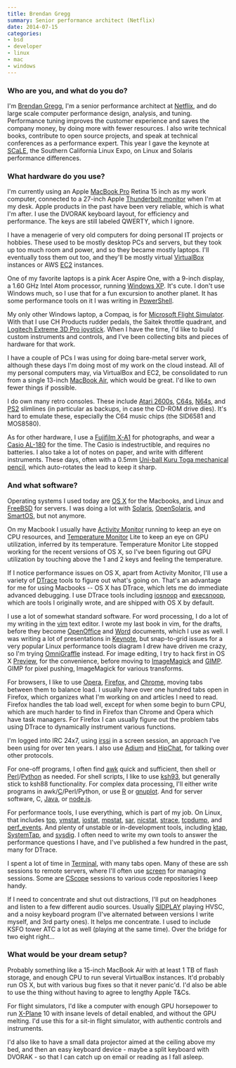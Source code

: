 ```yaml
---
title: Brendan Gregg
summary: Senior performance architect (Netflix)
date: 2014-07-15
categories:
- bsd
- developer
- linux
- mac
- windows
---
```


### Who are you, and what do you do?

I'm [Brendan Gregg](http://www.brendangregg.com "Brendan's website."), I'm a senior performance architect at [Netflix][], and do large scale computer performance design, analysis, and tuning. Performance tuning improves the customer experience and saves the company money, by doing more with fewer resources. I also write technical books, contribute to open source projects, and speak at technical conferences as a performance expert. This year I gave the keynote at [SCaLE](http://www.socallinuxexpo.org/ "The Southern California Linux Expo site."), the Southern California Linux Expo, on Linux and Solaris performance differences.

### What hardware do you use?

I'm currently using an Apple [MacBook Pro][macbook-pro] Retina 15 inch as my work computer, connected to a 27-inch Apple [Thunderbolt monitor][thunderbolt-display] when I'm at my desk. Apple products in the past have been very reliable, which is what I'm after. I use the DVORAK keyboard layout, for efficiency and performance. The keys are still labeled QWERTY, which I ignore.

I have a menagerie of very old computers for doing personal IT projects or hobbies. These used to be mostly desktop PCs and servers, but they took up too much room and power, and so they became mostly laptops. I'll eventually toss them out too, and they'll be mostly virtual [VirtualBox][] instances or AWS [EC2][] instances.

One of my favorite laptops is a pink Acer Aspire One, with a 9-inch display, a 1.60 GHz Intel Atom processor, running [Windows XP][windows-xp]. It's cute. I don't use Windows much, so I use that for a fun excursion to another planet. It has some performance tools on it I was writing in [PowerShell][windows-powershell].

My only other Windows laptop, a Compaq, is for [Microsoft Flight Simulator][microsoft-flight-simulator]. With that I use CH Products rudder pedals, the Saitek throttle quadrant, and [Logitech Extreme 3D Pro joystick][extreme-3d-pro-joystick]. When I have the time, I'd like to build custom instruments and controls, and I've been collecting bits and pieces of hardware for that work.

I have a couple of PCs I was using for doing bare-metal server work, although these days I'm doing most of my work on the cloud instead. All of my personal computers may, via VirtualBox and EC2, be consolidated to run from a single 13-inch [MacBook Air][macbook-air], which would be great. I'd like to own fewer things if possible.

I do own many retro consoles. These include [Atari 2600s][atari-2600], [C64s][commodore-64], [N64s][n64], and [PS2][] slimlines (in particular as backups, in case the CD-ROM drive dies). It's hard to emulate these, especially the C64 music chips (the SID6581 and MOS8580).

As for other hardware, I use a [Fujifilm X-A1][x-a1] for photographs, and wear a [Casio AL-180][al-180] for the time. The Casio is indestructible, and requires no batteries. I also take a lot of notes on paper, and write with different instruments. These days, often with a 0.5mm [Uni-ball Kuru Toga mechanical pencil][kuru-toga], which auto-rotates the lead to keep it sharp.

### And what software?

Operating systems I used today are [OS X][macos] for the Macbooks, and Linux and [FreeBSD][] for servers. I was doing a lot with [Solaris][], [OpenSolaris][], and [SmartOS][], but not anymore. 

On my Macbook I usually have [Activity Monitor][activity-monitor] running to keep an eye on CPU resources, and [Temperature Monitor][temperature-monitor] Lite to keep an eye on GPU utilization, inferred by its temperature. Temperature Monitor Lite stopped working for the recent versions of OS X, so I've been figuring out GPU utilization by touching above the 1 and 2 keys and feeling the temperature.

If I notice performance issues on OS X, apart from Activity Monitor, I'll use a variety of [DTrace][] tools to figure out what's going on. That's an advantage for me for using Macbooks -- OS X has DTrace, which lets me do immediate advanced debugging. I use DTrace tools including [iosnoop][] and [execsnoop][], which are tools I originally wrote, and are shipped with OS X by default.

I use a lot of somewhat standard software. For word processing, I do a lot of my writing in the [vim][] text editor. I wrote my last book in vim, for the drafts, before they become [OpenOffice][] and [Word][] documents, which I use as well. I was writing a lot of presentations in [Keynote][], but snap-to-grid issues for a very popular Linux performance tools diagram I drew have driven me crazy, so I'm trying [OmniGraffle][] instead. For image editing, I try to hack first in OS X [Preview][], for the convenience, before moving to [ImageMagick][] and [GIMP][]. GIMP for pixel pushing, ImageMagick for various transforms.

For browsers, I like to use [Opera][], [Firefox][], and [Chrome][], moving tabs between them to balance load. I usually have over one hundred tabs open in Firefox, which organizes what I'm working on and articles I need to read. Firefox handles the tab load well, except for when some begin to burn CPU, which are much harder to find in Firefox than Chrome and Opera which have task managers. For Firefox I can usually figure out the problem tabs using DTrace to dynamically instrument various functions.

I'm logged into IRC 24x7, using [irssi][] in a screen session, an approach I've been using for over ten years. I also use [Adium][] and [HipChat][], for talking over other protocols.

For one-off programs, I often find [awk][] quick and sufficient, then shell or [Perl][]/[Python][] as needed. For shell scripts, I like to use [ksh93][kornshell], but generally stick to ksh88 functionality. For complex data processing, I'll either write programs in awk/[C][]/Perl/Python, or use [R][] or [gnuplot][]. And for server software, C, [Java][], or [node.js][].

For performance tools, I use everything, which is part of my job. On Linux, that includes [top][], [vmstat][], [iostat][], [mpstat][], [sar][], [nicstat][], [strace][], [tcpdump][], and [perf_events][perf]. And plenty of unstable or in-development tools, including [ktap][], [SystemTap][], and [sysdig][]. I often need to write my own tools to answer the performance questions I have, and I've published a few hundred in the past, many for DTrace. 

I spent a lot of time in [Terminal][], with many tabs open. Many of these are ssh sessions to remote servers, where I'll often use [screen][] for managing sessions. Some are [CScope][] sessions to various code repositories I keep handy.

If I need to concentrate and shut out distractions, I'll put on headphones and listen to a few different audio sources. Usually [SIDPLAY][] playing HVSC, and a noisy keyboard program (I've alternated between versions I write myself, and 3rd party ones). It helps me concentrate. I used to include KSFO tower ATC a lot as well (playing at the same time). Over the bridge for two eight right...

### What would be your dream setup?

Probably something like a 15-inch MacBook Air with at least 1 TB of flash storage, and enough CPU to run several VirtualBox instances. It'd probably run OS X, but with various bug fixes so that it never panic'd. I'd also be able to use the thing without having to agree to lengthy Apple T&Cs.

For flight simulators, I'd like a computer with enough GPU horsepower to run [X-Plane][] 10 with insane levels of detail enabled, and without the GPU melting. I'd use this for a sit-in flight simulator, with authentic controls and instruments.

I'd also like to have a small data projector aimed at the ceiling above my bed, and then an easy keyboard device - maybe a split keyboard with DVORAK - so that I can catch up on email or reading as I fall asleep.

[activity-monitor]: https://en.wikipedia.org/wiki/Activity_Monitor "A process monitor application included with Mac OS X."
[adium]: https://en.wikipedia.org/wiki/Adium "A multi-protocol chat application for the Mac."
[al-180]: http://www.digital-watch.com/DWL/1work/casio-al-180/ "A solar-powered wristwatch."
[atari-2600]: https://en.wikipedia.org/wiki/Atari_2600 "A gaming console."
[awk]: https://en.wikipedia.org/wiki/AWK "Data formatting language/software."
[c]: https://en.wikipedia.org/wiki/C_(programming_language) "A compiled programming language."
[chrome]: https://www.google.com/intl/en/chrome/browser/ "A WebKit-based browser, where each tab runs in its own thread."
[commodore-64]: https://en.wikipedia.org/wiki/Commodore_64 "An 8-bit computer."
[cscope]: http://cscope.sourceforge.net/ "A command-line tool for browsing source code."
[dtrace]: https://en.wikipedia.org/wiki/DTrace "Tracing software."
[ec2]: https://aws.amazon.com/ec2/ "A web service for virtualised processing."
[execsnoop]: http://www.brendangregg.com/DTrace/execsnoop "Command-line software for watching process execution."
[extreme-3d-pro-joystick]: https://gaming.logitech.com/en-us/product/extreme-3d-pro-joystick "A joystick."
[firefox]: https://www.mozilla.org/en-US/firefox/new/ "A cross-platform open-source web browser."
[freebsd]: https://www.freebsd.org/ "An open source operating system."
[gimp]: https://www.gimp.org/ "An open-source image editor."
[gnuplot]: http://www.gnuplot.info/ "A command-line graphing tool."
[hipchat]: http://web.archive.org/web/20170905004635/https://www.hipchat.com/ "A hosted IM and file service."
[imagemagick]: http://www.imagemagick.org/script/index.php "Image editing and converting software."
[iosnoop]: http://www.brendangregg.com/DTrace/iosnoop "Command-line software for monitoring disk I/O."
[iostat]: https://en.wikipedia.org/wiki/Iostat "A command-line tool for monitoring disk and network I/O."
[irssi]: https://irssi.org/ "A CLI irc client."
[java]: http://web.archive.org/web/20221226094350/https://www.java.com/en/ "A cross-platform compiled programming language."
[keynote]: https://www.apple.com/keynote/ "Presentation software for the Mac."
[kornshell]: http://www.kornshell.org "A command-line shell."
[ktap]: http://www.ktap.org/ "A command-line kernel tracing tool."
[kuru-toga]: https://www.amazon.com/Uni-Roulette-Rotation-Mechanical-Pencil/dp/B004OHNTVC "A mechanical pencil with a rotating lead system."
[macbook-air]: https://www.apple.com/macbook-air/ "A very thin laptop."
[macbook-pro]: https://www.apple.com/macbook-pro/ "A laptop."
[macos]: https://en.wikipedia.org/wiki/MacOS "An operating system for Mac hardware."
[microsoft-flight-simulator]: https://en.wikipedia.org/wiki/Microsoft_Flight_Simulator "A flight simulator game."
[mpstat]: https://en.wikipedia.org/wiki/Mpstat "A command-line tool for showing statistics about running processes."
[n64]: https://en.wikipedia.org/wiki/Nintendo_64 "A 64-bit gaming console."
[netflix]: http://web.archive.org/web/20221226033709/https://www.netflix.com/ "A movie rental and streaming service."
[nicstat]: http://www.brendangregg.com/index.html#Software "A command-line network monitoring tool."
[node.js]: https://nodejs.org/en/ "A Javascript application platform."
[omnigraffle]: https://www.omnigroup.com/omnigraffle/ "Diagramming software for the Mac."
[openoffice]: http://www.openoffice.org/ "An open-source office suite."
[opensolaris]: https://www.oracle.com/technetwork/server-storage/solaris11/overview/index.html "A free operating system based on Solaris."
[opera]: http://web.archive.org/web/20221227050003/https://www.opera.com/ "A cross-platform web browser."
[perf]: https://en.wikipedia.org/wiki/Perf_(Linux) "A command-line kernel performance analyser."
[perl]: https://www.perl.org/ "An interpreted scripting language."
[preview]: https://en.wikipedia.org/wiki/Preview_(Mac_OS) "An image viewer included with Mac OS X."
[ps2]: https://en.wikipedia.org/wiki/PS_2 "A gaming console."
[python]: https://www.python.org/ "An interpreted scripting language."
[r]: http://www.r-project.org/ "Software for statistical computing and graphics."
[sar]: https://en.wikipedia.org/wiki/Sar_(Unix) "A command-line system monitor."
[screen]: http://www.gnu.org/software/screen/ "Think of it as tabs for your *nix terminal."
[sidplay]: http://www.sidmusic.org/sidplay/mac/ "A Commodore 64 music player for the Mac."
[smartos]: https://www.joyent.com/smartos "An operating system."
[solaris]: http://www.oracle.com/us/products/servers-storage/solaris/resources/index.html "An operating system."
[strace]: https://en.wikipedia.org/wiki/Strace "A command-line tool for monitoring system calls."
[sysdig]: http://web.archive.org/web/20200414123559/http://www.sysdig.org/ "A command-line profiling and monitoring tool."
[systemtap]: https://en.wikipedia.org/wiki/SystemTap "A command-line instrumenting tool."
[tcpdump]: http://www.tcpdump.org/ "A command-line tool for analysing packets."
[temperature-monitor]: http://www.bresink.com/osx/TemperatureMonitor.html "Mac software for reading the temperature sensors inside Apple computers."
[terminal]: https://en.wikipedia.org/wiki/Terminal_(OS_X) "A console application included with Mac OS X."
[thunderbolt-display]: https://www.apple.com/displays/ "A Thunderbolt-powered monitor."
[top]: https://en.wikipedia.org/wiki/Top_(software) "A command-line tool for listing running processes."
[vim]: https://www.vim.org/ "A command-line text editor."
[virtualbox]: https://www.virtualbox.org/ "Open-source virtualisation software."
[vmstat]: https://en.wikipedia.org/wiki/Vmstat "A command-line system monitoring tool."
[windows-powershell]: https://en.wikipedia.org/wiki/Windows_PowerShell "A shell and scripting language for Windows."
[windows-xp]: https://en.wikipedia.org/wiki/Windows_XP "An operating system for x86 computers."
[word]: https://products.office.com/en-us/word "A document editor."
[x-a1]: http://www.fujifilm.com/products/digital_cameras/x/fujifilm_x_a1/ "A 16.3 megapixel digital camera."
[x-plane]: https://en.wikipedia.org/wiki/X-Plane_(simulator) "Flight simulator software."
